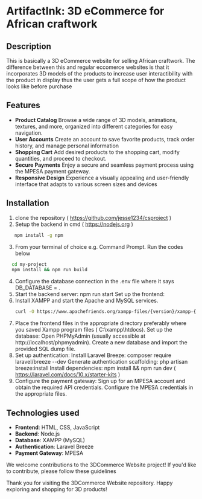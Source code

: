 # ArtifactInk: 3D eCommerce for African craftwork
## Description

This is basically a 3D eCommerce website for selling African craftwork. The difference between this and regular eccomerce websites is that it incorporates 3D models of the products to increase user interactibility with the product in display thus the user gets a full scope of how the product looks like before purchase 



## Features

- **Product Catalog** 
Browse a wide range of 3D models, animations, textures, and more, organized into different categories for easy navigation.
- **User Accounts**
Create an account to save favorite products, track order history, and manage personal information
- **Shopping Cart**
Add desired products to the shopping cart, modify quantities, and proceed to checkout. 
- **Secure Payments**
Enjoy a secure and seamless payment process using the MPESA payment gateway.
- **Responsive Design**
 Experience a visually appealing and user-friendly interface that adapts to various screen sizes and devices


## Installation

 1. clone the repository ( https://github.com/jesse1234/csproject )
 2. Setup the backend in cmd ( https://nodejs.org )
```bash
   npm install -g npm
```
 3. From your terminal of choice e.g. Command Prompt. Run the codes below
```bash
  cd my-project
  npm install && npm run build
```
4. Configure the database connection in the .env file where it says DB_DATABASE = . 
 5. Start the backend server: npm run start Set up the frontend: 
 6. Install XAMPP and start the Apache and MySQL services.
    ```bash
    curl -O https://www.apachefriends.org/xampp-files/{version}/xampp-{version}-installer.dmg
    ```
 7. Place the frontend files in the appropriate directory preferably where you saved Xampp program files ( C:\xampp\htdocs). Set up the database: Open PHPMyAdmin (usually accessible at http://localhost/phpmyadmin). Create a new database and import the provided SQL dump file. 
 8. Set up authentication: Install Laravel Breeze: composer require laravel/breeze --dev Generate authentication scaffolding: php artisan breeze:install Install dependencies: npm install && npm run dev ( https://laravel.com/docs/10.x/starter-kits )
 9. Configure the payment gateway: Sign up for an MPESA account and obtain the required API credentials. Configure the MPESA credentials in the appropriate files.
    
## Technologies used
 - **Frontend**: HTML, CSS, JavaScript 
 - **Backend**: Node.js 
 - **Database**: XAMPP (MySQL) 
 - **Authentication**: Laravel Breeze 
 - **Payment Gateway**: MPESA 

We welcome contributions to the 3DCommerce Website project! If you'd like to contribute, please follow these guidelines

Thank you for visiting the 3DCommerce Website repository. Happy exploring and shopping for 3D products!

